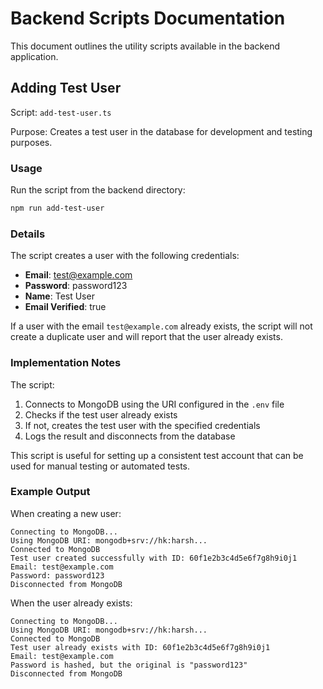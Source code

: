# Backend Scripts Documentation

This document outlines the utility scripts available in the backend application.

## Adding Test User

Script: `add-test-user.ts`

Purpose: Creates a test user in the database for development and testing purposes.

### Usage

Run the script from the backend directory:

```bash
npm run add-test-user
```

### Details

The script creates a user with the following credentials:
- **Email**: test@example.com
- **Password**: password123
- **Name**: Test User
- **Email Verified**: true

If a user with the email `test@example.com` already exists, the script will not create a duplicate user and will report that the user already exists.

### Implementation Notes

The script:
1. Connects to MongoDB using the URI configured in the `.env` file
2. Checks if the test user already exists
3. If not, creates the test user with the specified credentials
4. Logs the result and disconnects from the database

This script is useful for setting up a consistent test account that can be used for manual testing or automated tests.

### Example Output

When creating a new user:
```
Connecting to MongoDB...
Using MongoDB URI: mongodb+srv://hk:harsh...
Connected to MongoDB
Test user created successfully with ID: 60f1e2b3c4d5e6f7g8h9i0j1
Email: test@example.com
Password: password123
Disconnected from MongoDB
```

When the user already exists:
```
Connecting to MongoDB...
Using MongoDB URI: mongodb+srv://hk:harsh...
Connected to MongoDB
Test user already exists with ID: 60f1e2b3c4d5e6f7g8h9i0j1
Email: test@example.com
Password is hashed, but the original is "password123"
Disconnected from MongoDB
``` 